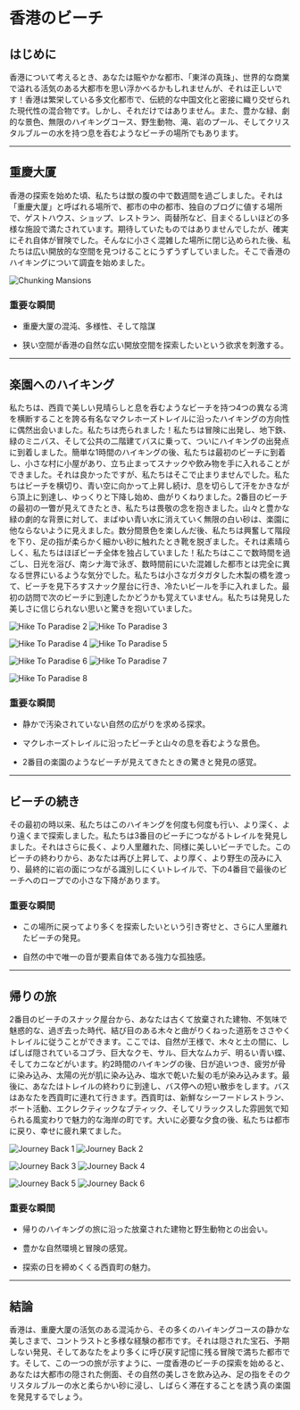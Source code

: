 # 香港のビーチ

## はじめに

香港について考えるとき、あなたは賑やかな都市、「東洋の真珠」、世界的な商業で溢れる活気のある大都市を思い浮かべるかもしれませんが、それは正しいです！香港は繁栄している多文化都市で、伝統的な中国文化と密接に織り交ぜられた現代性の混合物です。しかし、それだけではありません。また、豊かな緑、劇的な景色、無限のハイキングコース、野生動物、滝、岩のプール、そしてクリスタルブルーの水を持つ息を呑むようなビーチの場所でもあります。

---

## 重慶大厦

香港の探索を始めた頃、私たちは獣の腹の中で数週間を過ごしました。それは「重慶大厦」と呼ばれる場所で、都市の中の都市、独自のブログに値する場所で、ゲストハウス、ショップ、レストラン、両替所など、目まぐるしいほどの多様な施設で満たされています。期待していたものではありませんでしたが、確実にそれ自体が冒険でした。そんなに小さく混雑した場所に閉じ込められた後、私たちは広い開放的な空間を見つけることにうずうずしていました。そこで香港のハイキングについて調査を始めました。

![Chunking Mansions](https://twotrekkers.nyc3.cdn.digitaloceanspaces.com/media/multipart-uploads/HK_chunking_mansions.svg)

### 重要な瞬間

- 重慶大厦の混沌、多様性、そして陰謀

- 狭い空間が香港の自然な広い開放空間を探索したいという欲求を刺激する。

---

## 楽園へのハイキング

私たちは、西貢で美しい見晴らしと息を呑むようなビーチを持つ4つの異なる湾を横断することを誇る有名なマクレホーズトレイルに沿ったハイキングの方向性に偶然出会いました。私たちは売られました！私たちは冒険に出発し、地下鉄、緑のミニバス、そして公共の二階建てバスに乗って、ついにハイキングの出発点に到着しました。簡単な1時間のハイキングの後、私たちは最初のビーチに到着し、小さな村に小屋があり、立ち止まってスナックや飲み物を手に入れることができました。それは良かったですが、私たちはそこで止まりませんでした。私たちはビーチを横切り、青い空に向かって上昇し続け、息を切らして汗をかきながら頂上に到達し、ゆっくりと下降し始め、曲がりくねりました。2番目のビーチの最初の一瞥が見えてきたとき、私たちは畏敬の念を抱きました。山々と豊かな緑の劇的な背景に対して、まばゆい青い水に消えていく無限の白い砂は、楽園に他ならないように見えました。数分間景色を楽しんだ後、私たちは興奮して階段を下り、足の指が柔らかく細かい砂に触れたとき靴を脱ぎました。それは素晴らしく、私たちはほぼビーチ全体を独占していました！私たちはここで数時間を過ごし、日光を浴び、南シナ海で泳ぎ、数時間前にいた混雑した都市とは完全に異なる世界にいるような気分でした。私たちは小さなガタガタした木製の橋を渡って、ビーチを見下ろすスナック屋台に行き、冷たいビールを手に入れました。最初の訪問で次のビーチに到達したかどうかも覚えていません。私たちは発見した美しさに信じられない思いと驚きを抱いていました。

![Hike To Paradise 2](https://twotrekkers.nyc3.cdn.digitaloceanspaces.com/media/multipart-uploads/HK_hiketoparadise_2.svg)  ![Hike To Paradise 3](https://twotrekkers.nyc3.cdn.digitaloceanspaces.com/media/multipart-uploads/HK_hiketoparadise_3.svg)

![Hike To Paradise 4](https://twotrekkers.nyc3.cdn.digitaloceanspaces.com/media/multipart-uploads/HK_hiketoparadise_4.svg) ![Hike To Paradise 5](https://twotrekkers.nyc3.cdn.digitaloceanspaces.com/media/multipart-uploads/HK_hiketoparadise_5.svg)

![Hike To Paradise 6](https://twotrekkers.nyc3.cdn.digitaloceanspaces.com/media/multipart-uploads/HK_hiketoparadise_6.svg) ![Hike To Paradise 7](https://twotrekkers.nyc3.cdn.digitaloceanspaces.com/media/multipart-uploads/HK_hiketoparadise_7.svg)

![Hike To Paradise 8](https://twotrekkers.nyc3.cdn.digitaloceanspaces.com/media/multipart-uploads/HK_hiketoparadise_8.svg)

### 重要な瞬間

- 静かで汚染されていない自然の広がりを求める探求。

- マクレホーズトレイルに沿ったビーチと山々の息を呑むような景色。

- 2番目の楽園のようなビーチが見えてきたときの驚きと発見の感覚。

---

## ビーチの続き

その最初の時以来、私たちはこのハイキングを何度も何度も行い、より深く、より遠くまで探索しました。私たちは3番目のビーチにつながるトレイルを発見しました。それはさらに長く、より人里離れた、同様に美しいビーチでした。このビーチの終わりから、あなたは再び上昇して、より厚く、より野生の茂みに入り、最終的に岩の面につながる識別しにくいトレイルで、下の4番目で最後のビーチへのロープでの小さな下降があります。

### 重要な瞬間

- この場所に戻ってより多くを探索したいという引き寄せと、さらに人里離れたビーチの発見。

- 自然の中で唯一の音が要素自体である強力な孤独感。

---

## 帰りの旅

2番目のビーチのスナック屋台から、あなたは古くて放棄された建物、不気味で魅惑的な、過ぎ去った時代、結び目のある木々と曲がりくねった道筋をささやくトレイルに従うことができます。ここでは、自然が王様で、木々と土の間に、しばしば隠されているコブラ、巨大なクモ、サル、巨大なムカデ、明るい青い蝶、そしてカニなどがいます。約2時間のハイキングの後、日が追いつき、疲労が骨に染み込み、太陽の光が肌に染み込み、塩水で乾いた髪の毛が染み込みます。最後に、あなたはトレイルの終わりに到達し、バス停への短い散歩をします。バスはあなたを西貢町に連れて行きます。西貢町は、新鮮なシーフードレストラン、ボート活動、エクレクティックなブティック、そしてリラックスした雰囲気で知られる風変わりで魅力的な海岸の町です。大いに必要な夕食の後、私たちは都市に戻り、幸せに疲れ果てました。

![Journey Back 1](https://twotrekkers.nyc3.cdn.digitaloceanspaces.com/media/multipart-uploads/HK_journeyback_1.svg)  ![Journey Back 2](https://twotrekkers.nyc3.cdn.digitaloceanspaces.com/media/multipart-uploads/HK_journeyback_2.svg)

![Journey Back 3](https://twotrekkers.nyc3.cdn.digitaloceanspaces.com/media/multipart-uploads/HK_journeyback_3.svg) ![Journey Back 4](https://twotrekkers.nyc3.cdn.digitaloceanspaces.com/media/multipart-uploads/HK_journeyback_4.svg)

![Journey Back 5](https://twotrekkers.nyc3.cdn.digitaloceanspaces.com/media/multipart-uploads/HK_journeyback_5.svg) ![Journey Back 6](https://twotrekkers.nyc3.cdn.digitaloceanspaces.com/media/multipart-uploads/HK_journeyback_6.svg)

### 重要な瞬間

- 帰りのハイキングの旅に沿った放棄された建物と野生動物との出会い。

- 豊かな自然環境と冒険の感覚。

- 探索の日を締めくくる西貢町の魅力。

---

## 結論

香港は、重慶大厦の活気のある混沌から、その多くのハイキングコースの静かな美しさまで、コントラストと多様な経験の都市です。それは隠された宝石、予期しない発見、そしてあなたをより多くに呼び戻す記憶に残る冒険で満ちた都市です。そして、この一つの旅が示すように、一度香港のビーチの探索を始めると、あなたは大都市の隠された側面、その自然の美しさを飲み込み、足の指をそのクリスタルブルーの水と柔らかい砂に浸し、しばらく滞在することを誘う真の楽園を発見するでしょう。
